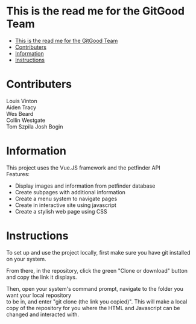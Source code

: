 # This is the read me for the GitGood Team
- [This is the read me for the GitGood Team](#this-is-the-read-me-for-the-gitgood-team)
- [Contributers](#contributers)
- [Information](#information)
- [Instructions](#instructions)

# Contributers
Louis Vinton  
Aiden Tracy  
Wes Beard  
Collin Westgate  
Tom Szpila
Josh Bogin

# Information
This project uses the Vue.JS framework and the petfinder API  
Features:
* Display images and information from petfinder database
* Create subpages with additional information
* Create a menu system to navigate pages
* Create in interactive site using javascript
* Create a stylish web page using CSS

# Instructions  
To set up and use the project locally, first make sure you have git installed on your system.  

From there, in the repository, click the green "Clone or download" button and copy the link it displays.  

Then, open your system's command prompt, navigate to the folder you want your local repository  
to be in, and enter "git clone (the link you copied)". This will make a local copy of the
repository for you where the HTML and Javascript can be changed and interacted with.
